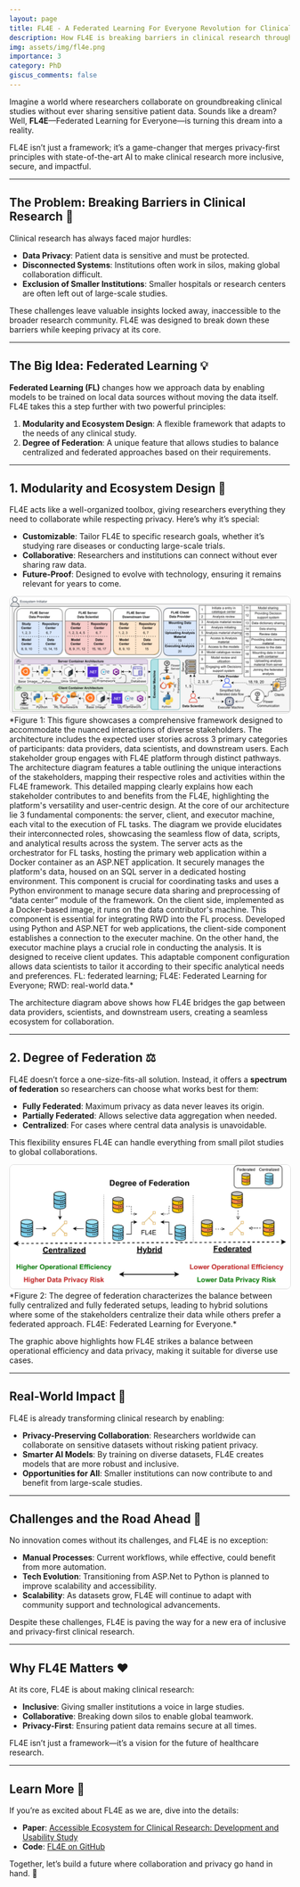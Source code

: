 ```yaml
---
layout: page
title: FL4E - A Federated Learning For Everyone Revolution for Clinical Research 🌍🩺
description: How FL4E is breaking barriers in clinical research through collaboration, privacy, and adaptability.
img: assets/img/fl4e.png
importance: 3
category: PhD
giscus_comments: false
---
```


Imagine a world where researchers collaborate on groundbreaking clinical studies without ever sharing sensitive patient data. Sounds like a dream? Well, **FL4E**—Federated Learning for Everyone—is turning this dream into a reality.

FL4E isn’t just a framework; it’s a game-changer that merges privacy-first principles with state-of-the-art AI to make clinical research more inclusive, secure, and impactful.

---

## The Problem: Breaking Barriers in Clinical Research 🧩

Clinical research has always faced major hurdles:

- **Data Privacy**: Patient data is sensitive and must be protected.
- **Disconnected Systems**: Institutions often work in silos, making global collaboration difficult.
- **Exclusion of Smaller Institutions**: Smaller hospitals or research centers are often left out of large-scale studies.

These challenges leave valuable insights locked away, inaccessible to the broader research community. FL4E was designed to break down these barriers while keeping privacy at its core.

---

## The Big Idea: Federated Learning 💡

**Federated Learning (FL)** changes how we approach data by enabling models to be trained on local data sources without moving the data itself. FL4E takes this a step further with two powerful principles:

1. **Modularity and Ecosystem Design**: A flexible framework that adapts to the needs of any clinical study.
2. **Degree of Federation**: A unique feature that allows studies to balance centralized and federated approaches based on their requirements.

---

## 1. Modularity and Ecosystem Design 🧩

FL4E acts like a well-organized toolbox, giving researchers everything they need to collaborate while respecting privacy. Here’s why it’s special:

- **Customizable**: Tailor FL4E to specific research goals, whether it’s studying rare diseases or conducting large-scale trials.
- **Collaborative**: Researchers and institutions can connect without ever sharing raw data.
- **Future-Proof**: Designed to evolve with technology, ensuring it remains relevant for years to come.

<div style="text-align: center;">
  <img src="/assets/img/fl4e-framework.png" alt="Data Preprocessing Workflow" style="max-width: 100%; height: auto; border: 1px solid #ddd; border-radius: 8px;">
</div>
*Figure 1: This figure showcases a comprehensive framework designed to accommodate the nuanced interactions of diverse stakeholders. The architecture includes the expected user stories across 3 primary categories of participants: data providers, data scientists, and downstream users. Each stakeholder group engages with FL4E platform through distinct pathways. The architecture diagram features a table outlining the unique interactions of the stakeholders, mapping their respective roles and activities within the FL4E framework. This detailed mapping clearly explains how each stakeholder contributes to and benefits from the FL4E, highlighting the platform's versatility and user-centric design. At the core of our architecture lie 3 fundamental components: the server, client, and executor machine, each vital to the execution of FL tasks. The diagram we provide elucidates their interconnected roles, showcasing the seamless flow of data, scripts, and analytical results across the system. The server acts as the orchestrator for FL tasks, hosting the primary web application within a Docker container as an ASP.NET application. It securely manages the platform's data, housed on an SQL server in a dedicated hosting environment. This component is crucial for coordinating tasks and uses a Python environment to manage secure data sharing and preprocessing of “data center” module of the framework. On the client side, implemented as a Docker-based image, it runs on the data contributor's machine. This component is essential for integrating RWD into the FL process. Developed using Python and ASP.NET for web applications, the client-side component establishes a connection to the executer machine. On the other hand, the executor machine plays a crucial role in conducting the analysis. It is designed to receive client updates. This adaptable component configuration allows data scientists to tailor it according to their specific analytical needs and preferences. FL: federated learning; FL4E: Federated Learning for Everyone; RWD: real-world data.*

The architecture diagram above shows how FL4E bridges the gap between data providers, scientists, and downstream users, creating a seamless ecosystem for collaboration.

---

## 2. Degree of Federation ⚖️

FL4E doesn’t force a one-size-fits-all solution. Instead, it offers a **spectrum of federation** so researchers can choose what works best for them:

- **Fully Federated**: Maximum privacy as data never leaves its origin.
- **Partially Federated**: Allows selective data aggregation when needed.
- **Centralized**: For cases where central data analysis is unavoidable.

This flexibility ensures FL4E can handle everything from small pilot studies to global collaborations.

<div style="text-align: center;">
  <img src="/assets/img/degree.png" alt="Data Preprocessing Workflow" style="max-width: 100%; height: auto; border: 1px solid #ddd; border-radius: 8px;">
</div>
*Figure 2: The degree of federation characterizes the balance between fully centralized and fully federated setups, leading to hybrid solutions where some of the stakeholders centralize their data while others prefer a federated approach. FL4E: Federated Learning for Everyone.*

The graphic above highlights how FL4E strikes a balance between operational efficiency and data privacy, making it suitable for diverse use cases.

---

## Real-World Impact 🌟

FL4E is already transforming clinical research by enabling:

- **Privacy-Preserving Collaboration**: Researchers worldwide can collaborate on sensitive datasets without risking patient privacy.
- **Smarter AI Models**: By training on diverse datasets, FL4E creates models that are more robust and inclusive.
- **Opportunities for All**: Smaller institutions can now contribute to and benefit from large-scale studies.

---

## Challenges and the Road Ahead 🚧

No innovation comes without its challenges, and FL4E is no exception:

- **Manual Processes**: Current workflows, while effective, could benefit from more automation.
- **Tech Evolution**: Transitioning from ASP.Net to Python is planned to improve scalability and accessibility.
- **Scalability**: As datasets grow, FL4E will continue to adapt with community support and technological advancements.

Despite these challenges, FL4E is paving the way for a new era of inclusive and privacy-first clinical research.

---

## Why FL4E Matters ❤️

At its core, FL4E is about making clinical research:

- **Inclusive**: Giving smaller institutions a voice in large studies.
- **Collaborative**: Breaking down silos to enable global teamwork.
- **Privacy-First**: Ensuring patient data remains secure at all times.

FL4E isn’t just a framework—it’s a vision for the future of healthcare research.

---

## Learn More 📖

If you’re as excited about FL4E as we are, dive into the details:

- **Paper**: [Accessible Ecosystem for Clinical Research: Development and Usability Study](https://doi.org/10.2196/55496)
- **Code**: [FL4E on GitHub](https://github.com/ashkan-pirmani/FL4E-Analysis)

Together, let’s build a future where collaboration and privacy go hand in hand. 🌟
